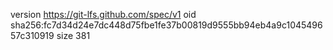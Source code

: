 version https://git-lfs.github.com/spec/v1
oid sha256:fc7d34d24e7dc448d75fbe1fe37b00819d9555bb94eb4a9c104549657c310919
size 381
